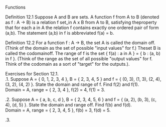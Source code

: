 Functions     


Definition 12.1 Suppose A and B are sets. A function f from A to B (denoted as f : A -> B) is a relation f set_in A x B from A to B, satisfying theproperty that for each a in A the relation f contains exactly one ordered pair of form (a,b). The statement (a,b) in f is abbreviated f(a) = b.     


Definition 12.2 For a function f : A -> B, the set A is called the domain off. (Think of the domain as the set of possible "input values" for f.) Theset B is called the codomainoff. The range of f is the set { f(a) : a in A } = { b : (a, b) in f }. (Think of the range as the set of all possible "output values" for f. Think of the codomain as a sort of "target" for the outputs.).       


Exercises for Section 12.1.      
.1. Suppose A = { 0, 1, 2, 3, 4 }, B = { 2, 3, 4, 5 } and f = { (0, 3), (1, 3), (2, 4), (3, 2), (4, 2) }. State the domain and range of f. Find f(2) and f(1).      
Domain = A, range = { 2, 3, 4 }, f(2) = 4, f(1) = 3.     


.2. Suppose A = { a, b, c, d }, B = { 2, 3, 4, 5, 6 } and f = { (a, 2), (b, 3), (c, 4), (d, 5) }. State the domain and range off. Find f(b) and f(d).      
Domain = A, range = { 2, 3, 4, 5 }, f(b) = 3, f(d) = 5.       


.3.
